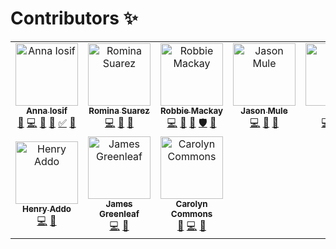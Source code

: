 # Contributors ✨


<!-- ALL-CONTRIBUTORS-LIST:START - Do not remove or modify this section -->
<!-- prettier-ignore -->
<table>
  <tr>
    <td align="center"><a href="https://github.com/Angamanga"><img src="https://avatars3.githubusercontent.com/u/8624777?v=4" width="100px;" alt="Anna Iosif"/><br /><sub><b>Anna Iosif</b></sub></a><br /><a href="https://github.com/ushahidi/platform/commits?author=Angamanga" title="Documentation">📖</a> <a href="https://github.com/ushahidi/platform/commits?author=Angamanga" title="Code">💻</a> <a href="https://github.com/ushahidi/platform/issues?q=author%3AAngamanga" title="Bug reports">🐛</a> <a href="#review-Angamanga" title="Reviewed Pull Requests">👀</a> <a href="#tutorial-Angamanga" title="Tutorials">✅</a> <a href="#ideas-Angamanga" title="Ideas, Planning, & Feedback">🤔</a></td>
    <td align="center"><a href="https://github.com/rowasc"><img src="https://avatars0.githubusercontent.com/u/2434401?v=4" width="100px;" alt="Romina Suarez"/><br /><sub><b>Romina Suarez</b></sub></a><br /><a href="https://github.com/ushahidi/platform/commits?author=rowasc" title="Code">💻</a> <a href="https://github.com/ushahidi/platform/commits?author=rowasc" title="Documentation">📖</a> <a href="#ideas-rowasc" title="Ideas, Planning, & Feedback">🤔</a></td>
    <td align="center"><a href="http://robbiemackay.com"><img src="https://avatars2.githubusercontent.com/u/7965?v=4" width="100px;" alt="Robbie Mackay"/><br /><sub><b>Robbie Mackay</b></sub></a><br /><a href="https://github.com/ushahidi/platform/commits?author=rjmackay" title="Code">💻</a> <a href="#review-rjmackay" title="Reviewed Pull Requests">👀</a> <a href="#ideas-rjmackay" title="Ideas, Planning, & Feedback">🤔</a> <a href="#security-rjmackay" title="Security">🛡️</a> <a href="https://github.com/ushahidi/platform/issues?q=author%3Arjmackay" title="Bug reports">🐛</a></td>
    <td align="center"><a href="https://github.com/jasonmule"><img src="https://avatars0.githubusercontent.com/u/150815?v=4" width="100px;" alt="Jason Mule"/><br /><sub><b>Jason Mule</b></sub></a><br /><a href="https://github.com/ushahidi/platform/commits?author=jasonmule" title="Code">💻</a> <a href="https://github.com/ushahidi/platform/issues?q=author%3Ajasonmule" title="Bug reports">🐛</a> <a href="#review-jasonmule" title="Reviewed Pull Requests">👀</a></td>
    <td align="center"><a href="https://github.com/willdoran"><img src="https://avatars3.githubusercontent.com/u/2694405?v=4" width="100px;" alt="will"/><br /><sub><b>will</b></sub></a><br /><a href="https://github.com/ushahidi/platform/commits?author=willdoran" title="Code">💻</a> <a href="#security-willdoran" title="Security">🛡️</a> <a href="#review-willdoran" title="Reviewed Pull Requests">👀</a></td>
    <td align="center"><a href="http://tuxpiper.com"><img src="https://avatars3.githubusercontent.com/u/467393?v=4" width="100px;" alt="David Losada"/><br /><sub><b>David Losada</b></sub></a><br /><a href="https://github.com/ushahidi/platform/commits?author=tuxpiper" title="Code">💻</a> <a href="#review-tuxpiper" title="Reviewed Pull Requests">👀</a> <a href="#ideas-tuxpiper" title="Ideas, Planning, & Feedback">🤔</a> <a href="#security-tuxpiper" title="Security">🛡️</a> <a href="https://github.com/ushahidi/platform/issues?q=author%3Atuxpiper" title="Bug reports">🐛</a></td>
    <td align="center"><a href="http://www.erioldoesdesign.com"><img src="https://avatars0.githubusercontent.com/u/11681324?v=4" width="100px;" alt="Eriol Fox"/><br /><sub><b>Eriol Fox</b></sub></a><br /><a href="#design-Erioldoesdesign" title="Design">🎨</a> <a href="https://github.com/ushahidi/platform/commits?author=Erioldoesdesign" title="Documentation">📖</a> <a href="#ideas-Erioldoesdesign" title="Ideas, Planning, & Feedback">🤔</a></td>
  </tr>
  <tr>
    <td align="center"><a href="http://www.addhen.org"><img src="https://avatars0.githubusercontent.com/u/73175?v=4" width="100px;" alt="Henry Addo"/><br /><sub><b>Henry Addo</b></sub></a><br /><a href="https://github.com/ushahidi/platform/commits?author=eyedol" title="Code">💻</a> <a href="#review-eyedol" title="Reviewed Pull Requests">👀</a></td>
    <td align="center"><a href="https://james.greenle.af"><img src="https://avatars0.githubusercontent.com/u/915878?v=4" width="100px;" alt="James Greenleaf"/><br /><sub><b>James Greenleaf</b></sub></a><br /><a href="https://github.com/ushahidi/platform/commits?author=aMoniker" title="Code">💻</a> <a href="#review-aMoniker" title="Reviewed Pull Requests">👀</a></td>
    <td align="center"><a href="https://github.com/crcommons"><img src="https://avatars0.githubusercontent.com/u/8941223?v=4" width="100px;" alt="Carolyn Commons"/><br /><sub><b>Carolyn Commons</b></sub></a><br /><a href="#review-crcommons" title="Reviewed Pull Requests">👀</a> <a href="https://github.com/ushahidi/platform/commits?author=crcommons" title="Code">💻</a> <a href="#ideas-crcommons" title="Ideas, Planning, & Feedback">🤔</a></td>
  </tr>
</table>

<!-- ALL-CONTRIBUTORS-LIST:END -->

